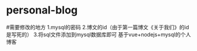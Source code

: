 # personal-blog
#需要修改的地方
1.mysql的密码
2.博文的id（由于第一篇博文《关于我们》的id是写死的）
3.将sql文件添加到mysql数据库即可
基于vue+nodejs+mysql的个人博客
